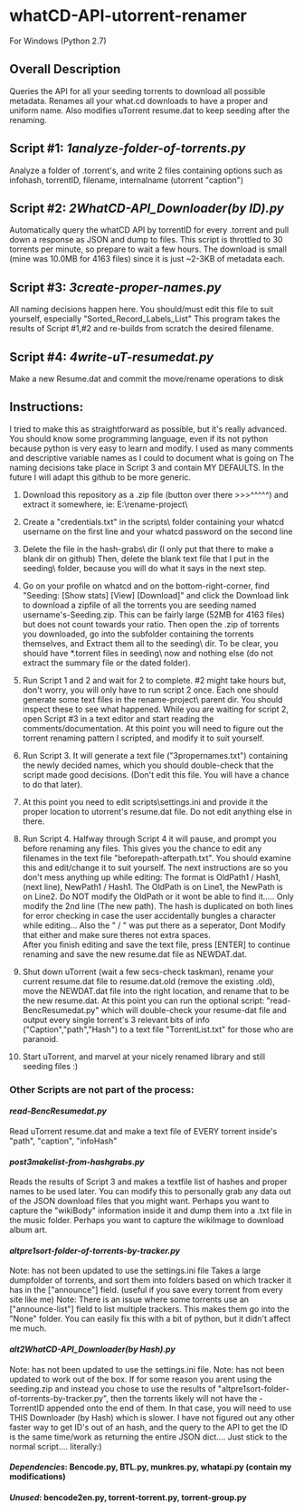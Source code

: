 # whatCD-API-utorrent-renamer 
For Windows (Python 2.7)
## Overall Description
Queries the API for all your seeding torrents to download all possible metadata. 
Renames all your what.cd downloads to have a proper and uniform name. 
Also modifies uTorrent resume.dat to keep seeding after the renaming.

## Script #1: *1analyze-folder-of-torrents.py*
Analyze a folder of .torrent's, and write 2 files containing options such as infohash, torrentID, filename, internalname (utorrent "caption")
## Script #2: *2WhatCD-API_Downloader(by ID).py*
Automatically query the whatCD API by torrentID for every .torrent and pull down a response as JSON and dump to files. 
This script is throttled to 30 torrents per minute, so prepare to wait a few hours. 
The download is small (mine was 10.0MB for 4163 files) since it is just ~2-3KB of metadata each.
## Script #3: *3create-proper-names.py*
All naming decisions happen here. You should/must edit this file to suit yourself, especially "Sorted_Record_Labels_List" 
This program takes the results of Script #1,#2 and re-builds from scratch the desired filename.
## Script #4: *4write-uT-resumedat.py*
Make a new Resume.dat and commit the move/rename operations to disk

## Instructions:
I tried to make this as straightforward as possible, but it's really advanced. 
You should know some programming language, even if its not python because python is very easy to learn and modify.
I used as many comments and descriptive variable names as I could to document what is going on
The naming decisions take place in Script 3 and contain MY DEFAULTS. In the future I will adapt this github to be more generic.

1. Download this repository as a .zip file (button over there >>>^^^^^) and extract it somewhere, ie: E:\rename-project\
   
2. Create a "credentials.txt" in the scripts\ folder containing your whatcd username on the first line and your whatcd password on the second line

3. Delete the file in the hash-grabs\ dir (I only put that there to make a blank dir on github)
   Then, delete the blank text file that I put in the seeding\ folder, because you will do what it says in the next step.

4. Go on your profile on whatcd and on the bottom-right-corner, find "Seeding: [Show stats] [View] [Download]" and click the Download link to download a zipfile of all the torrents you are seeding named username's-Seeding.zip.
   This can be fairly large (52MB for 4163 files) but does not count towards your ratio. Then open the .zip of torrents you downloaded, go into the subfolder containing the torrents themselves, and Extract them all to the seeding\ dir.
   To be clear, you should have *.torrent files in seeding\ now and nothing else (do not extract the summary file or the dated folder).

5. Run Script 1 and 2 and wait for 2 to complete. #2 might take hours but, don't worry, you will only have to run script 2 once.
   Each one should generate some text files in the rename-project\ parent dir. You should inspect these to see what happened. 
   While you are waiting for script 2, open Script #3 in a text editor and start reading the comments/documentation.
   At this point you will need to figure out the torrent renaming pattern I scripted, and modify it to suit yourself.
   
6. Run Script 3. It will generate a text file ("3propernames.txt") containing the newly decided names, which you should double-check that the script made good decisions.
   (Don't edit this file. You will have a chance to do that later).
  
7. At this point you need to edit scripts\settings.ini and provide it the proper location to utorrent's resume.dat file. Do not edit anything else in there.

8. Run Script 4. Halfway through Script 4 it will pause, and prompt you before renaming any files. This gives you the chance to edit any filenames in the text file "beforepath-afterpath.txt".
   You should examine this and edit/change it to suit yourself. The next instructions are so you don't mess anything up while editing:
   The format is OldPath1 / Hash1, (next line), NewPath1 / Hash1. The OldPath is on Line1, the NewPath is on Line2. Do NOT modify the OldPath or it wont be able to find it..... Only modify the 2nd line (The new path). The hash is duplicated on both lines for error checking in case the user accidentally bungles a character while editing... 
   Also the " / " was put there as a seperator, Dont Modify that either and make sure theres not extra spaces.   
   After you finish editing and save the text file, press [ENTER] to continue renaming and save the new resume.dat file as NEWDAT.dat.

9. Shut down uTorrent (wait a few secs-check taskman), rename your current resume.dat file to resume.dat.old (remove the existing .old), move the NEWDAT.dat file into the right location, and rename that to be the new resume.dat. 
   At this point you can run the optional script: "read-BencResumedat.py" which will double-check your resume-dat file and output every single torrent's 3 relevant bits of info ("Caption","path","Hash") to a text file "TorrentList.txt" for those who are paranoid.

10. Start uTorrent, and marvel at your nicely renamed library and still seeding files :)

### Other Scripts are not part of the process: 
#### *read-BencResumedat.py*
Read uTorrent resume.dat and make a text file of EVERY torrent inside's "path", "caption", "infoHash"
#### *post3makelist-from-hashgrabs.py*
Reads the results of Script 3 and makes a textfile list of hashes and proper names to be used later. You can modify this to personally grab any data out of the JSON download files that you might want.
Perhaps you want to capture the "wikiBody" information inside it and dump them into a .txt file in the music folder. 
Perhaps you want to capture the wikiImage to download album art.
#### *altpre1sort-folder-of-torrents-by-tracker.py*
Note: has not been updated to use the settings.ini file
Takes a large dumpfolder of torrents, and sort them into folders based on which tracker it has in the ["announce"] field.
(useful if you save every torrent from every site like me)
Note: There is an issue where some torrents use an ["announce-list"] field to list multiple trackers. This makes them go into the "None" folder. You can easily fix this with a bit of python, but it didn't affect me much.
#### *alt2WhatCD-API_Downloader(by Hash).py*
Note: has not been updated to use the settings.ini file.
Note: has not been updated to work out of the box.
If for some reason you arent using the seeding.zip and instead you chose to use the results of "altpre1sort-folder-of-torrents-by-tracker.py", then the torrents likely will not have the -TorrentID appended onto the end of them. In that case, you will need to use THIS Downloader (by Hash) which is slower. I have not figured out any other faster way to get ID's out of an hash, and the query to the API to get the ID is the same time/work as returning the entire JSON dict.... Just stick to the normal script.... literally:)
#### *Dependencies*: Bencode.py, BTL.py, munkres.py, whatapi.py (contain my modifications)
#### *Unused*: bencode2en.py, torrent-torrent.py, torrent-group.py